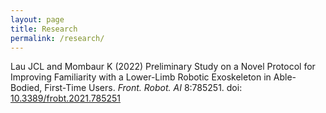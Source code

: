 ```yaml
---
layout: page
title: Research
permalink: /research/
---
```

Lau JCL and Mombaur K (2022) Preliminary Study on a Novel Protocol for Improving Familiarity with a Lower-Limb Robotic Exoskeleton in Able-Bodied, First-Time Users. *Front. Robot. AI* 8:785251. doi: [10.3389/frobt.2021.785251](https://doi.org/10.3389/frobt.2021.785251)

